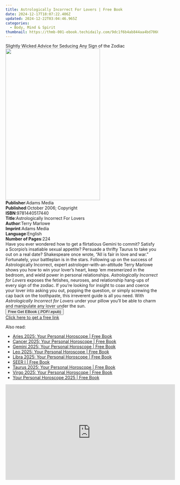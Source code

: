 ```yaml
---
title: Astrologically Incorrect For Lovers | Free Book
date: 2024-12-17T18:07:22.406Z
updated: 2024-12-22T03:04:46.965Z
categories:
  - Body, Mind & Spirit
thumbnail: https://thmb-001-ebook.techidaily.com/9dc1f6b4ab844aa4bd7060cbd8b0378a64d16c4e8dc68e0b3fe33b0f57b75dd2.jpg
---
```

<main id="book-container">
  <div class="flex flex-col">
    <div class="book-brief flex-1 py-6 px-4 sm:p-6 md:py-10 md:px-8">
      <!-- brief-->
      <div class="book-brief-main">
        Slightly Wicked Advice for Seducing Any Sign of the Zodiac
      </div>
    </div>
    <div
      class="book-meta-info flex-1 grid gap-4 col-start-1 col-end-3 row-start-1 sm:mb-6 sm:grid-cols-4 lg:gap-6 lg:col-start-2 lg:row-end-6 lg:row-span-6 lg:mb-0"
    >
      <div
        class="book-meta-info-left place-content-center mt-4 p-4 text-sm leading-6 col-start-2 col-span-2 dark:text-slate-400"
      >
        <img
          class="w-full h-500 object-cover rounded-lg sm:h-255 sm:col-span-2 lg:col-span-full"
          src="https://img-001-ebook.techidaily.com/bf1b9ccff2f7041514a78251bcb1cda2ba3502ce71ecaa4b14a72df342790d43.jpg"
          alt=""
          width="312"
          height="500"
        />
      </div>
      <div
        class="book-meta-info-right mt-2 col-start-1 row-start-2 col-span-3 self-center"
      >
        <!-- meta data  -->
        <div class="flex flex-col px-4 md:px-8">
          <div class="flex-1">
            <strong>Publisher</strong>:<span class="px-2">Adams Media</span>
          </div>
          <div class="flex-1">
            <strong>Published</strong>:<span class="px-2"
              >October 2006; Copyright</span
            >
          </div>
          <div class="flex-1">
            <strong>ISBN</strong>:<span class="px-2">9781440517440</span>
          </div>
          <div class="flex-1">
            <strong>Title</strong>:<span class="px-2"
              >Astrologically Incorrect For Lovers</span
            >
          </div>
          <div class="flex-1">
            <strong>Author</strong>:<span class="px-2">Terry Marlowe</span>
          </div>
          <div class="flex-1">
            <strong>Imprint</strong>:<span class="px-2">Adams Media</span>
          </div>
          <div class="flex-1">
            <strong>Language</strong>:<span class="px-2">English</span>
          </div>
          <div class="flex-1">
            <strong>Number of Pages</strong>:<span class="px-2">224</span>
          </div>
        </div>
      </div>
    </div>
    <div class="book-description flex-1 py-6 px-4 sm:p-6 md:py-10 md:px-8">
      <div class="book-description-main">
        <div accordion-content="" id="description">
          Have you ever wondered how to get a flirtatious Gemini to commit?
          Satisfy a Scorpio’s insatiable sexual appetite? Persuade a thrifty
          Taurus to take you out on a real date? Shakespeare once wrote, “All is
          fair in love and war.” Fortunately, your battleplan is in the stars.
          Following up on the success of Astrologically Incorrect, expert
          astrologer-with-an-attitude Terry Marlowe shows you how to win your
          lover’s heart, keep ‘em mesmerized in the bedroom, and wield power in
          personal relationships.
          <i>Astrologically Incorrect for Lovers</i> exposes the fetishes,
          neuroses, and relationship hang-ups of every sign of the zodiac. If
          you’re looking for insight to coax and coerce your lover into asking
          you out, popping the question, or simply screwing the cap back on the
          toothpaste, this irreverent guide is all you need. With
          <i>Astrologically Incorrect for Lovers</i> under your pillow you’ll be
          able to charm and manipulate any lover under the sun.
        </div>
      </div>
    </div>
    <div class="book-excerpts flex-1 py-6 px-4 sm:p-6 md:py-10 md:px-8"></div>
    <div
      class="book-about-author flex-1 py-6 px-4 sm:p-6 md:py-10 md:px-8"
    ></div>
    <div class="book-free-get flex-1 py-6 px-4 sm:p-6 md:py-10 md:px-8">
      <button
        id="btn-free-get"
        class="bg-blue-500 hover:bg-blue-700 text-white font-bold py-2 px-4 rounded"
      >
        Free Get EBook (.PDF/.epub)
      </button>
      <div id="countdown-display" class="px-2 text-lg mt-2"></div>
      <a
        id="free-link"
        class="hidden bg-blue-500 hover:bg-blue-700 text-white font-bold py-2 px-4 rounded"
        href="https://www.ebooks.com/en-us/book/95684131/astrologically-incorrect-for-lovers/terry-marlowe/"
        target="_blank"
        >Click here to get a free link</a
      >
    </div>
    <script>
      let countdownTime = 0;
      let countdownInterval = null;
      document
        .getElementById('btn-free-get')
        .addEventListener('click', startCountdown);
      function startCountdown() {
        countdownTime = new Date().getTime() + 60000 * 3;
        countdownInterval = setInterval(updateCountdown, 1000);
        document.getElementById('btn-free-get').disabled = true;
        document
          .getElementById('btn-free-get')
          .classList.add('bg-gray-500', 'cursor-not-allowed');
      }
      function updateCountdown() {
        let currentTime = new Date().getTime();
        let timeLeft = countdownTime - currentTime;
        let secondsLeft = Math.floor(timeLeft / 1000);
        document.getElementById('countdown-display').innerHTML =
          `Remaining time: ${secondsLeft} seconds.`;
        if (secondsLeft <= 0) {
          clearInterval(countdownInterval);
          document.getElementById('btn-free-get').classList.add('hidden');
          document.getElementById('free-link').classList.remove('hidden');
          document.getElementById('countdown-display').innerHTML = '';
        }
      }
    </script>
  </div>
</main>

<ins class="adsbygoogle"
      style="display:block"
      data-ad-client="ca-pub-7571918770474297"
      data-ad-slot="8358498916"
      data-ad-format="auto"
      data-full-width-responsive="true"></ins>
    

<span class="atpl-alsoreadstyle">Also read:</span>
<div><ul>
<li><a href="https://novels-ebooks.techidaily.com/211150221-9780008667535-aries-2025-your-personal-horoscope/"><u>Aries 2025: Your Personal Horoscope | Free Book</u></a></li>
<li><a href="https://novels-ebooks.techidaily.com/211150224-9780008667566-cancer-2025-your-personal-horoscope/"><u>Cancer 2025: Your Personal Horoscope | Free Book</u></a></li>
<li><a href="https://novels-ebooks.techidaily.com/211150223-9780008667559-gemini-2025-your-personal-horoscope/"><u>Gemini 2025: Your Personal Horoscope | Free Book</u></a></li>
<li><a href="https://novels-ebooks.techidaily.com/211150225-9780008667573-leo-2025-your-personal-horoscope/"><u>Leo 2025: Your Personal Horoscope | Free Book</u></a></li>
<li><a href="https://novels-ebooks.techidaily.com/211150227-9780008667597-libra-2025-your-personal-horoscope/"><u>Libra 2025: Your Personal Horoscope | Free Book</u></a></li>
<li><a href="https://novels-ebooks.techidaily.com/211149978-9781739579708-seer-i/"><u>SEER I | Free Book</u></a></li>
<li><a href="https://novels-ebooks.techidaily.com/211150222-9780008667542-taurus-2025-your-personal-horoscope/"><u>Taurus 2025: Your Personal Horoscope | Free Book</u></a></li>
<li><a href="https://novels-ebooks.techidaily.com/211150226-9780008667580-virgo-2025-your-personal-horoscope/"><u>Virgo 2025: Your Personal Horoscope | Free Book</u></a></li>
<li><a href="https://novels-ebooks.techidaily.com/211150220-9780008667528-your-personal-horoscope-2025/"><u>Your Personal Horoscope 2025 | Free Book</u></a></li>
</ul></div>

<!-- affiliate ads begin -->
<iframe width="560" height="315" src="https://www.youtube.com/embed/h5uImbOWmTg?si=z4kP-R0QbXbBAJTa" title="YouTube video player" frameborder="0" allow="accelerometer; autoplay; clipboard-write; encrypted-media; gyroscope; picture-in-picture; web-share" referrerpolicy="strict-origin-when-cross-origin" allowfullscreen></iframe>
<!-- affiliate ads end -->

